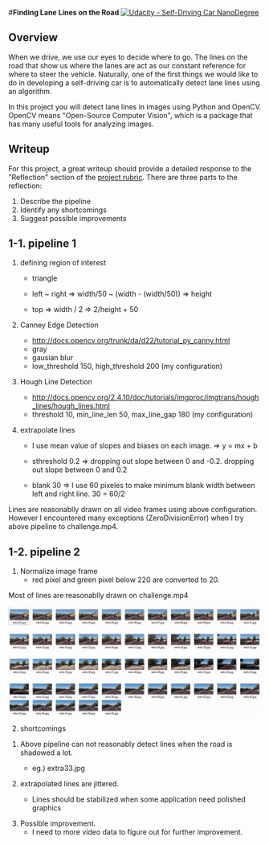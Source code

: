 #**Finding Lane Lines on the Road** 
[![Udacity - Self-Driving Car NanoDegree](https://s3.amazonaws.com/udacity-sdc/github/shield-carnd.svg)](http://www.udacity.com/drive)


Overview
---

When we drive, we use our eyes to decide where to go.  The lines on the road that show us where the lanes are act as our constant reference for where to steer the vehicle.  Naturally, one of the first things we would like to do in developing a self-driving car is to automatically detect lane lines using an algorithm.

In this project you will detect lane lines in images using Python and OpenCV.  OpenCV means "Open-Source Computer Vision", which is a package that has many useful tools for analyzing images.  

Writeup
---
For this project, a great writeup should provide a detailed response to the "Reflection" section of the [project rubric](https://review.udacity.com/#!/rubrics/322/view). There are three parts to the reflection:
1. Describe the pipeline
2. Identify any shortcomings
3. Suggest possible improvements


1-1. pipeline 1 
---
1) defining region of interest  
   - triangle
   
   - left ~ right 
     => width/50 ~ (width - (width/50))
     => height
     
   - top
     => width / 2
     => 2/height + 50
     

2) Canney Edge Detection 
   - http://docs.opencv.org/trunk/da/d22/tutorial_py_canny.html
   - gray
   - gausian blur 
   - low_threshold 150, high_threshold 200  (my configuration)


3) Hough Line Detection 
   - http://docs.opencv.org/2.4.10/doc/tutorials/imgproc/imgtrans/hough_lines/hough_lines.html
   - threshold 10, min_line_len 50, max_line_gap 180  (my configuration)
   
4) extrapolate lines

   - I use mean value of slopes and biases on each image. 
     => y = mx + b
  
   - sthreshold 0.2
     => dropping out slope between 0 and -0.2. dropping out slope between 0 and 0.2
   
   - blank 30
     => I use 60 pixeles to make minimum blank width between left and right line. 30 = 60/2  
   
   
Lines are reasonablly drawn on all video frames using above configuration. However I encountered many exceptions (ZeroDivisionError)
when I try above pipeline to challenge.mp4. 

1-2. pipeline 2 
---
1) Normalize image frame
   - red pixel and green pixel below 220 are converted to 20.
   
Most of lines are reasonablly drawn on challenge.mp4 


<img src="result.jpg" width="1000" alt="Combined Image" />

2. shortcomings
1) Above pipeline can not reasonably detect lines when the road is shadowed a lot. 
   - eg.) extra33.jpg
   
2) extrapolated lines are jittered. 
   - Lines should be stabilized when some application need polished graphics  
   
3. Possible improvement. 
   - I need to more video data to figure out for further improvement. 
   
